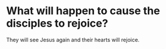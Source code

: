 # What will happen to cause the disciples to rejoice?

They will see Jesus again and their hearts will rejoice.
